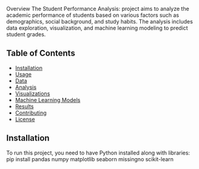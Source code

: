 Overview
The Student Performance Analysis:  project aims to analyze the academic performance of students based on various factors such as demographics, social background, and study habits. The analysis includes data exploration, visualization, and machine learning modeling to predict student grades.

## Table of Contents
- [Installation](#installation)
- [Usage](#usage)
- [Data](#data)
- [Analysis](#analysis)
- [Visualizations](#visualizations)
- [Machine Learning Models](#machine-learning-models)
- [Results](#results)
- [Contributing](#contributing)
- [License](#license)

## Installation
To run this project, you need to have Python installed along with  libraries:
pip install pandas numpy matplotlib seaborn missingno scikit-learn
